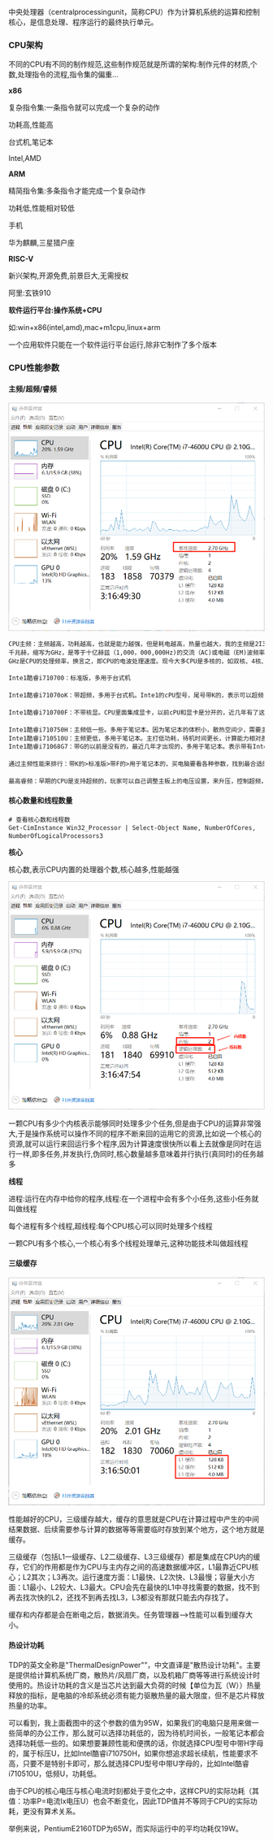 中央处理器（centralprocessingunit，简称CPU）作为计算机系统的运算和控制核心，是信息处理、程序运行的最终执行单元。



### CPU架构



不同的CPU有不同的制作规范,这些制作规范就是所谓的架构:制作元件的材质,个数,处理指令的流程,指令集的偏重...



**x86**

复杂指令集:一条指令就可以完成一个复杂的动作

功耗高,性能高

台式机,笔记本

Intel,AMD



**ARM**

精简指令集:多条指令才能完成一个复杂动作

功耗低,性能相对较低

手机

华为麒麟,三星猎户座



**RISC-V**

新兴架构,开源免费,前景巨大,无需授权

阿里:玄铁910



**软件运行平台:操作系统+CPU**

如:win+x86(intel,amd),mac+m1cpu,linux+arm

一个应用软件只能在一个软件运行平台运行,除非它制作了多个版本



### CPU性能参数

#### 主频/超频/睿频

![image-20250720103621819](assets/image-20250720103621819.png)

```txt
CPU主频：主频越高，功耗越高，也就是能力越强，但是耗电越高，热量也越大，我的主频是2I30GHz，Hz是频率单位，赫兹，GHz是千兆赫
千兆赫，缩写为GHz，是等于十亿赫兹（1,000，000,000Hz)的交流（AC)或电磁（EM)波频率的单位。可以理解为1秒钟可以进行23亿次运算。
GHz是CPU的处理频率，换言之，即CPU的电波处理速度。现今大多CPU是多核的，如双核、4核、8核、16核等。若为此况，则CPU的实际频率等于主频乘以核值再乘以0.8左右。譬如，4核1.5GHz的CPU的实际处理速度为：4X1.5X0.8=4.8（GHz）。该数值愈大，则CPU的运行速度就愈快，性能便愈强。可以看看某些cPU的对比，比如Inte1酷睿i7的各代性能对比：https://detail.zol.com.cn/series/28/125/param_26802_0_1.html

Inte1酷睿i710700：标准版，多用于台式机

Inte1酷睿i71070oK：带超频，多用于台式机。Inte1的cPU型号，尾号带K的，表示可以超频，比如我们刚才看cPU参数，主频为2.30GHz，表示推荐使用的主频大小，带K的话，可以通过控制主板的一些参数，让CPU的主频增大，比如可以让他工作到2.40、2.50GHz等，甚至更高，带K的也是卖的最贵的。

Inte1酷睿i710700F：不带核显。CPU里面集成显卡，以前cPU和显卡是分开的，近几年有了这种集成显卡的出现，我们管这种集成显卡也叫做核显，因为集成在CPU核心中了，带F的表示不带核显，减少了制作工艺，更便宜了。建议大家买带核显的，更好一些，大家可以自行查一下核显和独显的区别。Inte1系列是不带F的都带核显，AMD系列是带有字母G的表示带核显，没有字母G的都不带核显。大家可以看到我的是带核显的。

Inte1酷睿i710750H：主频低一些。多用于笔记本。因为笔记本的体积小，散热空间少，需要主频低一些。
Inte1酷睿i710510U：主频更低，多用于笔记本。主打低功耗，待机时间更长，计算能力相对差一些，但是对于普通人来说，感知差不多。当我们把电脑的CPU性能跑满的时候，比如玩大型游戏的时候，CPU主频高就顺畅一些，CPU主频低就可能会感受到卡顿，有时候可能会看到打开的软件比较多的时候，鼠标开始转圈圈，再点击屏幕变白，再点击可能死机、蓝屏，这也是受到CPU主频的参数的影响。
Inte1酷睿i71068G7：带G的以前是没有的，最近几年才出现的，多用于笔记本。表示带有Inte1的锐炬核显，比普通的核显好一个档次。G7是现在比较高的核显版本，还有G1、G4等低版本的。

通过主频性能来排行：带K的>标准版>带F的>用于笔记本的，买电脑要看各种参数，找到最合适的，不是性能最好就最适合你。

最高睿频：早期的CPU是支持超频的，玩家可以自己调整主板上的电压设置，来升压，控制超频，如果超频的过程中不小心把电压升多了，CPU会直接烧毁，那就报废了。所以以前玩超频的人都是一点点的提高，担心超多了，后来官方说，你们别自己超了，我帮你们超，当我们CPU过载时，官方自动帮我们超频，CPU最高超频到5GHZ，这就是睿频。
```

#### 核心数量和线程数量

```shell
# 查看核心数和线程数
Get-CimInstance Win32_Processor | Select-Object Name, NumberOfCores, NumberOfLogicalProcessors3
```



**核心**

核心数,表示CPU内置的处理器个数,核心越多,性能越强

![image-20250720103550393](assets/image-20250720103550393.png)

一颗CPU有多少个内核表示能够同时处理多少个任务,但是由于CPU的运算非常强大,于是操作系统可以操作不同的程序不断来回的运用它的资源,比如说一个核心的资源,就可以运行来回运行多个程序,因为计算速度很快所以看上去就像是同时在运行一样,即多任务,并发执行,伪同时,核心数量越多意味着并行执行(真同时)的任务越多



**线程**

进程:运行在内存中给你的程序,线程:在一个进程中会有多个小任务,这些小任务就叫做线程

每个进程有多个线程,超线程:每个CPU核心可以同时处理多个线程

一颗CPU有多个核心,一个核心有多个线程处理单元,这种功能技术叫做超线程



#### 三级缓存

![image-20250720103649398](assets/image-20250720103649398.png)

性能越好的CPU，三级缓存越大，缓存的意思就是CPU在计算过程中产生的中间结果数据、后续需要参与计算的数据等等需要临时存放到某个地方，这个地方就是缓存。

三级缓存（包括L1一级缓存、L2二级缓存、L3三级缓存）都是集成在CPU内的缓存，它们的作用都是作为CPU与主内存之间的高速数据缓冲区，L1最靠近CPU核心；L2其次；L3再次。运行速度方面：L1最快、L2次快、L3最慢；容量大小方面：L1最小、L2较大、L3最大。CPU会先在最快的L1中寻找需要的数据，找不到再去找次快的L2，还找不到再去找L3，L3都没有那就只能去内存找了。

缓存和内存都是会在断电之后，数据消失。任务管理器-->性能可以看到缓存大小。



#### 热设计功耗

TDP的英文全称是"ThermalDesignPower"”，中文直译是"散热设计功耗"。主要是提供给计算机系统厂商，散热片/风扇厂商，以及机箱厂商等等进行系统设计时使用的。热设计功耗的含义是当芯片达到最大负荷的时候【单位为瓦（W））热量释放的指标，是电脑的冷却系统必须有能力驱散热量的最大限度，但不是芯片释放热量的功率。

可以看到，我上面截图中的这个参数的值为95W，如果我们的电脑只是用来做一些简单的办公工作，那么就可以选择功耗低的，因为待机时间长，一般笔记本都会选择功耗低一些的。如果想要兼顾性能和便携的话，你就选择CPU型号中带H字母的，属于标压U，比如Intel酷睿i710750H，如果你想追求超长续航，性能要求不高，只要不是特别卡即可，那么就选择CPU型号中带U字母的，比如lntel酷睿i710510U，低频U，功耗低。

由于CPU的核心电压与核心电流时刻都处于变化之中，这样CPU的实际功耗（其值：功率P=电流Ix电压U）也会不断变化，因此TDP值并不等同于CPU的实际功耗，更没有算术关系。

举例来说，PentiumE2160TDP为65W，而实际运行中的平均功耗仅19W。